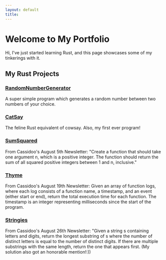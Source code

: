 ```yaml
---
layout: default
title:
---
```


# Welcome to My Portfolio

Hi, I've just started learning Rust, and this page showcases some of my tinkerings with it. 

## My Rust Projects

### [RandomNumberGenerator](https://github.com/coplat/rng)
A super simple program which generates a random number between two numbers of your choice. 

### [CatSay](https://github.com/coplat/CatSay/)
The feline Rust equivalent of cowsay. Also, my first ever program! 

### [SumSquared](https://github.com/coplat/SumSquared)
From Cassidoo's August 5th Newsletter: "Create a function that should take one argument n, which is a positive integer. The function should return the sum of all squared positive integers between 1 and n, inclusive."

### [Thyme](https://github.com/coplat/Thyme)
From Cassidoo's August 19th Newsletter: Given an array of function logs, where each log consists of a function name, a timestamp, and an event (either start or end), return the total execution time for each function. The timestamp is an integer representing milliseconds since the start of the program.

### [Stringies](https://github.com/coplat/Stringies)
From Cassidoo's August 26th Newsletter: "Given a string s containing letters and digits, return the longest substring of s where the number
of distinct letters is equal to the number of distinct digits. If there are multiple substrings with the same
length, return the one that appears first. (My solution also got an honorable mention!:))

